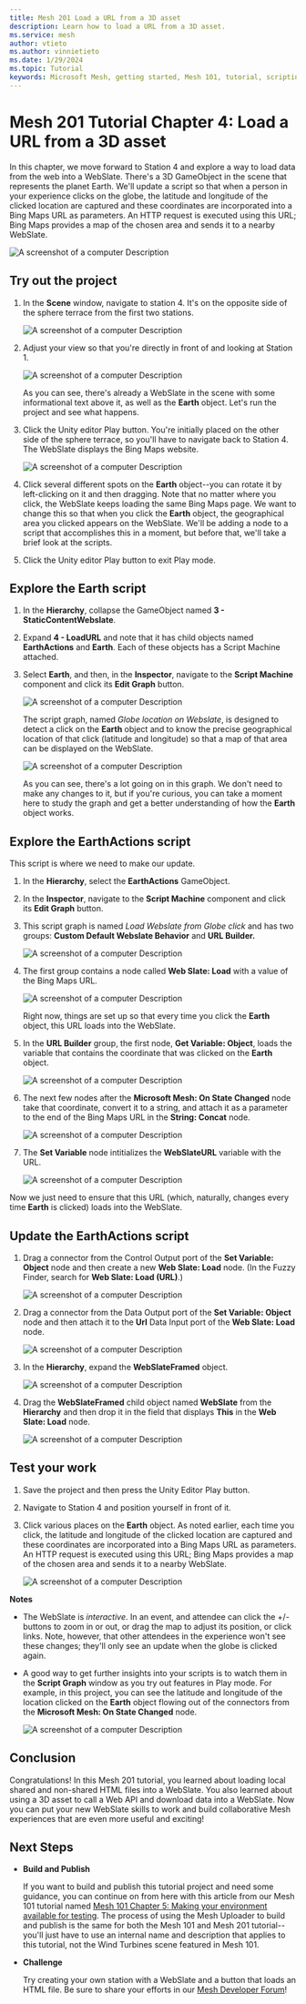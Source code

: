```yaml
---
title: Mesh 201 Load a URL from a 3D asset
description: Learn how to load a URL from a 3D asset.
ms.service: mesh
author: vtieto
ms.author: vinnietieto
ms.date: 1/29/2024
ms.topic: Tutorial
keywords: Microsoft Mesh, getting started, Mesh 101, tutorial, scripting, visual scripting, code, coding, interactivity, webslates, HTML
---
```


# Mesh 201 Tutorial Chapter 4: Load a URL from a 3D asset

In this chapter, we move forward to Station 4 and explore a way to load data from the web into a WebSlate. There's a 3D GameObject in the scene that represents the planet Earth. We'll update a script so that when a person in your experience clicks on the globe, the latitude and longitude of the clicked location are captured and these coordinates are incorporated into a Bing Maps URL as parameters. An HTTP request is executed using this URL; Bing Maps provides a map of the chosen area and sends it to a nearby WebSlate.

![A screenshot of a computer Description ](../../../media/mesh-201/064-station-one-two-play-mode.png)

## Try out the project

1. In the **Scene** window, navigate to station 4. It's on the opposite side of the sphere terrace from the first two stations.

    ![A screenshot of a computer Description ](../../../media/mesh-201/049-station-one-two-overhead-view.png)

1. Adjust your view so that you're directly in front of and looking at Station 1.

    ![A screenshot of a computer Description ](../../../media/mesh-201/050-station-one-two-closeup.png)

    As you can see, there's already a WebSlate in the scene with some informational text above it, as well as the **Earth** object. Let's run the project and see what happens.

1. Click the Unity editor Play button. You're initially placed on the other side of the sphere terrace, so you'll have to navigate back to Station 4. The WebSlate displays the Bing Maps website.

    ![A screenshot of a computer Description ](../../../media/mesh-201/051-webslate-with-bing-maps-loaded.png)

1. Click several different spots on the **Earth** object--you can rotate it by left-clicking on it and then dragging. Note that no matter where you click, the WebSlate keeps loading the same Bing Maps page. We want to change this so that when you click the **Earth** object, the geographical area you clicked appears on the WebSlate. We'll be adding a node to a script that accomplishes this in a moment, but before that, we'll take a brief look at the scripts.

1. Click the Unity editor Play button to exit Play mode.

## Explore the Earth script

1. In the **Hierarchy**, collapse the GameObject named **3 - StaticContentWebslate**.
1. Expand **4 - LoadURL** and note that it has child objects named **EarthActions** and **Earth**. Each of these objects has a Script Machine attached. 
1. Select **Earth**, and then, in the **Inspector**, navigate to the **Script Machine** component and click its **Edit Graph** button.

    ![A screenshot of a computer Description ](../../../media/mesh-201/052-edit-graph-button.png)

    The script graph, named *Globe location on Webslate*, is designed to detect a click on the **Earth** object and to know the precise geographical location of that click (latitude and longitude) so that a map of that area can be displayed on the WebSlate. 
    
    ![A screenshot of a computer Description ](../../../media/mesh-201/053-earth-graph.png)
    
    As you can see, there's a lot going on in this graph. We don't need to make any changes to it, but if you're curious, you can take a moment here to study the graph and get a better understanding of how the **Earth** object works.

## Explore the EarthActions script

This script is where we need to make our update.

1. In the **Hierarchy**, select the **EarthActions** GameObject.
1. In the **Inspector**, navigate to the **Script Machine** component and click its **Edit Graph** button.
1. This script graph is named *Load Webslate from Globe click* and has two groups: **Custom Default Webslate Behavior** and **URL Builder.**

    ![A screenshot of a computer Description ](../../../media/mesh-201/054-earthactions-script.png)

1. The first group contains a node called **Web Slate: Load** with a value of the Bing Maps URL. 

    ![A screenshot of a computer Description ](../../../media/mesh-201/055-default-url.png)

    Right now, things are set up so that every time you click the **Earth** object, this URL loads into the WebSlate.

1. In the **URL Builder** group, the first node, **Get Variable: Object**, loads the variable that contains the coordinate that was clicked on the **Earth** object.

    ![A screenshot of a computer Description ](../../../media/mesh-201/056-get-existing-coordinate.png)

1. The next few nodes after the **Microsoft Mesh: On State Changed** node take that coordinate, convert it to a string, and attach it as a parameter to the end of the Bing Maps URL in the **String: Concat** node.

    ![A screenshot of a computer Description ](../../../media/mesh-201/057-string-concat.png)

1. The **Set Variable** node intitializes the **WebSlateURL** variable with the URL.

    ![A screenshot of a computer Description ](../../../media/mesh-201/059-variable-initialized.png)

Now we just need to ensure that this URL (which, naturally, changes every time **Earth** is clicked) loads into the WebSlate.

## Update the EarthActions script

1. Drag a connector from the Control Output port of the **Set Variable: Object** node and then create a new **Web Slate: Load** node. (In the Fuzzy Finder, search for **Web Slate: Load (URL)**.)

    ![A screenshot of a computer Description ](../../../media/mesh-201/060-web-slate-load-url-node.png)

1. Drag a connector from the Data Output port of the **Set Variable: Object** node and then attach it to the **Url** Data Input port of the **Web Slate: Load** node.

    ![A screenshot of a computer Description ](../../../media/mesh-201/061-data-connector-web-slate-load.png)

1. In the **Hierarchy**, expand the **WebSlateFramed** object.

    ![A screenshot of a computer Description ](../../../media/mesh-201/062-webslateframed-expanded.png)

1. Drag the **WebSlateFramed** child object named **WebSlate** from the **Hierarchy** and then drop it in the field that displays **This** in the **Web Slate: Load** node.

    ![A screenshot of a computer Description ](../../../media/mesh-201/063-drag-and-drop-webslate.png)

## Test your work

1. Save the project and then press the Unity Editor Play button.

1. Navigate to Station 4 and position yourself in front of it. 

1. Click various places on the **Earth** object. As noted earlier, each time you click, the latitude and longitude of the clicked location are captured and these coordinates are incorporated into a Bing Maps URL as parameters. An HTTP request is executed using this URL; Bing Maps provides a map of the chosen area and sends it to a nearby WebSlate.

    ![A screenshot of a computer Description ](../../../media/mesh-201/064-station-one-two-play-mode.png)

**Notes**
- The WebSlate is *interactive*. In an event, and attendee can click the +/- buttons to zoom in or out, or drag the map to adjust its position, or click links. Note, however, that other attendees in the experience won't see these changes; they'll only see an update when the globe is clicked again.
- A good way to get further insights into your scripts is to watch them in the **Script Graph** window as you try out features in Play mode. For example, in this project, you can see the latitude and longitude of the location clicked on the **Earth** object flowing out of the connectors from the **Microsoft Mesh: On State Changed** node.

    ![A screenshot of a computer Description ](../../../media/mesh-201/065-connector-data.png)

## Conclusion

Congratulations! In this Mesh 201 tutorial, you learned about loading local shared and non-shared HTML files into a WebSlate. You also learned about using a 3D asset to call a Web API and download data into a WebSlate. Now you can put your new WebSlate skills to work and build collaborative Mesh experiences that are even more useful and exciting!

## Next Steps

- **Build and Publish**

    If you want to build and publish this tutorial project and need some guidance, you can continue on from here with this article from our Mesh 101 tutorial named [Mesh 101 Chapter 5: Making your environment available for testing](../mesh-101-tutorial/mesh-101-05-make-environment-available.md). The process of using the Mesh Uploader to build and publish is the same for both the Mesh 101 and Mesh 201 tutorial--you'll just have to use an internal name and description that applies to this tutorial, not the Wind Turbines scene featured in Mesh 101. 

- **Challenge**

    Try creating your own station with a WebSlate and a button that loads an HTML file. Be sure to share your efforts in our [Mesh Developer Forum](https://techcommunity.microsoft.com/t5/mesh-creators/welcome-to-the-microsoft-mesh-creator-discussion-space-a-hub-for/m-p/3938730)!